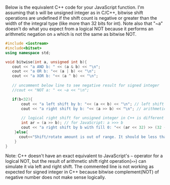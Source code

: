 Below is the equivalent C++ code for your JavaScript function. I'm assuming that `b` will be unsigned integer as in C/C++, bitwise shift operations are undefined if the shift count is negative or greater than the width of the integral type (like more than 32 bits for int). Note also that "~a" doesn't do what you expect from a logical NOT because it performs an arithmetic negation on `a` which is not the same as bitwise NOT.

```cpp
#include <iostream>
#include<bitset>
using namespace std;

void bitwise(int a, unsigned int b){
   cout << "a AND b: " << (a & b) << "\n";
   cout << "a OR b: "<< (a | b) << "\n";
   cout << "a XOR b: "<< (a ^ b) << "\n";
   
   // uncomment below line to see negative result for signed integer
   //cout << "NOT a: " << ~a << "\n"; 

   if(b<32){
       cout << "a left shift by b: "<< (a << b) << "\n"; // left shift
       cout << "a right shift by b: "<< (a >> b) << "\n"; // arithmetic right shift
       
       // logical right shift for unsigned integer in C++ is different from JavaScript. In JS, it's an arithmetic shift that fills with sign bit(1 or 0). But we cannot directly use '>>>='. So, instead of doing "a >>> b", let's first do right shift then left shift to mimic the behavior of logical right shift in JS
       int ar = (a >> b); // for JavaScript: a >>> b
       cout << "a right shift by b with fill 0: "<< (ar << 32) >> (32 - b % 32)  << "\n";  
    }else{
      cout<<"Shift/rotate amount is out of range. It should be less than bit width\n";
    }    
}
```

Note: C++ doesn't have an exact equivalent to JavaScript's `~` operator for a logical NOT, but the result of arithmetic shift right operation(`>>`) can simulate it via left and right shift. The commented line is not working as expected for signed integer in C++ because bitwise complement(NOT) of negative number does not make sense logically.

